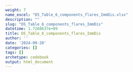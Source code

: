 ```yaml
---
weight: 7
name_excel: "D5_Table_6_components_flares_ImmDis.xlsx"
description: ""
slug: "D5_Table_6_components_flares_ImmDis"
datetime: 1.7268637e+09
title: D5_Table_6_components_flares_ImmDis
author: ''
date: '2024-09-20'
categories: []
tags: []
archetype: codebook
output: html_document
---
```


<div class="tabcontent"></div>
